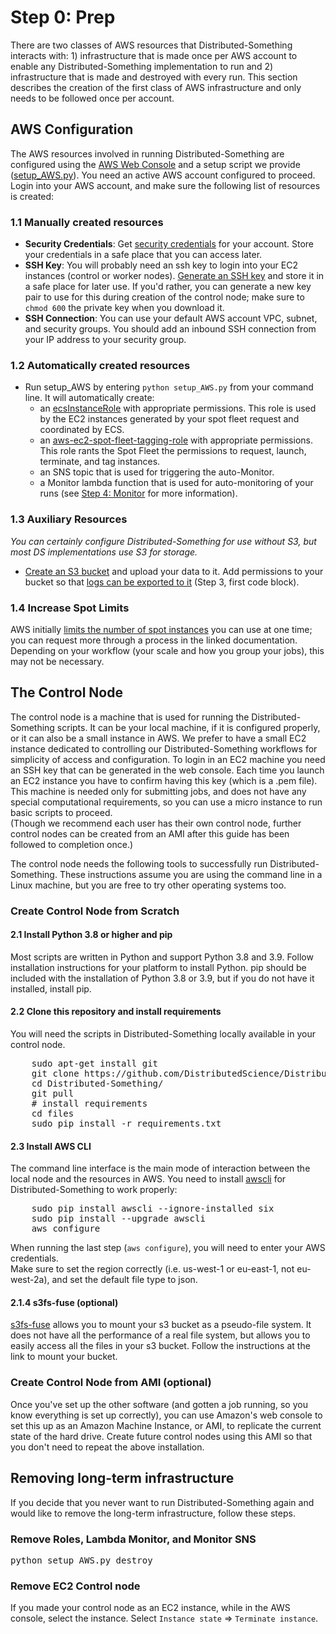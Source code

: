 # Step 0: Prep
There are two classes of AWS resources that Distributed-Something interacts with: 1) infrastructure that is made once per AWS account to enable any Distributed-Something implementation to run and 2) infrastructure that is made and destroyed with every run.
This section describes the creation of the first class of AWS infrastructure and only needs to be followed once per account. 

## AWS Configuration
The AWS resources involved in running Distributed-Something are configured using the [AWS Web Console](https://aws.amazon.com/console/) and a setup script we provide ([setup_AWS.py](../../setup_AWS.py)).
You need an active AWS account configured to proceed. 
Login into your AWS account, and make sure the following list of resources is created:

### 1.1 Manually created resources
* **Security Credentials**: Get [security credentials](http://docs.aws.amazon.com/IAM/latest/UserGuide/id_credentials_access-keys.html) for your account.
Store your credentials in a safe place that you can access later.
* **SSH Key**: You will probably need an ssh key to login into your EC2 instances (control or worker nodes).
[Generate an SSH key](http://docs.aws.amazon.com/AWSEC2/latest/UserGuide/ec2-key-pairs.html) and store it in a safe place for later use.
If you'd rather, you can generate a new key pair to use for this during creation of the control node; make sure to `chmod 600` the private key when you download it.
* **SSH Connection**: You can use your default AWS account VPC, subnet, and security groups. 
You should add an inbound SSH connection from your IP address to your security group.

### 1.2 Automatically created resources
* Run setup_AWS by entering `python setup_AWS.py` from your command line.
It will automatically create:
  * an [ecsInstanceRole](http://docs.aws.amazon.com/AmazonECS/latest/developerguide/instance_IAM_role.html) with appropriate permissions.
  This role is used by the EC2 instances generated by your spot fleet request and coordinated by ECS.
  * an [aws-ec2-spot-fleet-tagging-role](http://docs.aws.amazon.com/AWSEC2/latest/UserGuide/spot-fleet-requests.html) with appropriate permissions.
  This role rants the Spot Fleet the permissions to request, launch, terminate, and tag instances.
  * an SNS topic that is used for triggering the auto-Monitor.
  * a Monitor lambda function that is used for auto-monitoring of your runs (see [Step 4: Monitor](step_4_monitor.md) for more information).

### 1.3 Auxiliary Resources
*You can certainly configure Distributed-Something for use without S3, but most DS implementations use S3 for storage.*
* [Create an S3 bucket](http://docs.aws.amazon.com/AmazonS3/latest/gsg/CreatingABucket.html) and upload your data to it.
Add permissions to your bucket so that [logs can be exported to it](https://docs.aws.amazon.com/AmazonCloudWatch/latest/logs/S3ExportTasksConsole.html) (Step 3, first code block).

### 1.4 Increase Spot Limits
AWS initially [limits the number of spot instances](https://docs.aws.amazon.com/AWSEC2/latest/UserGuide/using-spot-limits.html) you can use at one time; you can request more through a process in the linked documentation.
Depending on your workflow (your scale and how you group your jobs), this may not be necessary.

## The Control Node
The control node is a machine that is used for running the Distributed-Something scripts.
It can be your local machine, if it is configured properly, or it can also be a small instance in AWS.
We prefer to have a small EC2 instance dedicated to controlling our Distributed-Something workflows for simplicity of access and configuration.
To login in an EC2 machine you need an SSH key that can be generated in the web console.
Each time you launch an EC2 instance you have to confirm having this key (which is a .pem file).
This machine is needed only for submitting jobs, and does not have any special computational requirements, so you can use a micro instance to run basic scripts to proceed.  
(Though we recommend each user has their own control node, further control nodes can be created from an AMI after this guide has been followed to completion once.)

The control node needs the following tools to successfully run Distributed-Something.
These instructions assume you are using the command line in a Linux machine, but you are free to try other operating systems too.

### Create Control Node from Scratch
#### 2.1 Install Python 3.8 or higher and pip
Most scripts are written in Python and support Python 3.8 and 3.9.
Follow installation instructions for your platform to install Python.
pip should be included with the installation of Python 3.8 or 3.9, but if you do not have it installed, install pip.

#### 2.2 Clone this repository and install requirements
You will need the scripts in Distributed-Something locally available in your control node.
<pre>
    sudo apt-get install git
    git clone https://github.com/DistributedScience/Distributed-Something.git
    cd Distributed-Something/
    git pull
    # install requirements
    cd files
    sudo pip install -r requirements.txt
</pre>

#### 2.3 Install AWS CLI
The command line interface is the main mode of interaction between the local node and the resources in AWS.
You need to install [awscli](http://docs.aws.amazon.com/cli/latest/userguide/installing.html) for Distributed-Something to work properly:

<pre>
    sudo pip install awscli --ignore-installed six
    sudo pip install --upgrade awscli
    aws configure
</pre>

When running the last step (`aws configure`), you will need to enter your AWS credentials.  
Make sure to set the region correctly (i.e. us-west-1 or eu-east-1, not eu-west-2a), and set the default file type to json.

#### 2.1.4 s3fs-fuse (optional)
[s3fs-fuse](https://github.com/s3fs-fuse/s3fs-fuse) allows you to mount your s3 bucket as a pseudo-file system.
It does not have all the performance of a real file system, but allows you to easily access all the files in your s3 bucket.
Follow the instructions at the link to mount your bucket.

### Create Control Node from AMI (optional)
Once you've set up the other software (and gotten a job running, so you know everything is set up correctly), you can use Amazon's web console to set this up as an Amazon Machine Instance, or AMI, to replicate the current state of the hard drive.
Create future control nodes using this AMI so that you don't need to repeat the above installation.

## Removing long-term infrastructure
If you decide that you never want to run Distributed-Something again and would like to remove the long-term infrastructure, follow these steps.

### Remove Roles, Lambda Monitor, and Monitor SNS
<pre>
python setup_AWS.py destroy
</pre>

### Remove EC2 Control node
If you made your control node as an EC2 instance, while in the AWS console, select the instance. 
Select `Instance state` => `Terminate instance`.